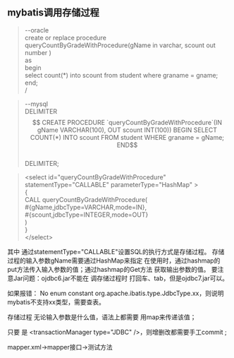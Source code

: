 ## mybatis调用存储过程
>--oracle  
create or replace procedure queryCountByGradeWithProcedure(gName in varchar, scount out number )  
as  
begin  
select count(*) into scount from student where graname = gname;  
end;  
/

>--mysql  
DELIMITER $$  
CREATE  
PROCEDURE `queryCountByGradeWithProcedure`(IN gName VARCHAR(100), OUT scount INT(100))  
BEGIN  
SELECT COUNT(*) INTO scount FROM student WHERE graname = gName;  
END$$  
DELIMITER;  



>&lt;select id="queryCountByGradeWithProcedure" statementType="CALLABLE"  parameterType="HashMap" >  
{  
CALL queryCountByGradeWithProcedure(  
&#35;{gName,jdbcType=VARCHAR,mode=IN},  
&#35;{scount,jdbcType=INTEGER,mode=OUT}  
)  
}  
&lt;/select>

其中 通过statementType="CALLABLE"设置SQL的执行方式是存储过程。 存储过程的输入参数gName需要通过HashMap来指定
在使用时，通过hashmap的put方法传入输入参数的值；通过hashmap的Get方法 获取输出参数的值。
要注意Jar问题：ojdbc6.jar不能在 调存储过程时  打回车、tab，但是ojdbc7.jar可以。


如果报错： No enum constant org.apache.ibatis.type.JdbcType.xx，则说明mybatis不支持xx类型，需要查表。

存储过程 无论输入参数是什么值，语法上都需要 用map来传递该值；

只要 是  &lt;transactionManager type="JDBC" />，则增删改都需要手工commit ;


mapper.xml->mapper接口->测试方法